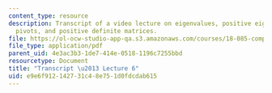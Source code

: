 ```yaml
---
content_type: resource
description: Transcript of a video lecture on eigenvalues, positive eigenvalues, positive
  pivots, and positive definite matrices.
file: https://ol-ocw-studio-app-qa.s3.amazonaws.com/courses/18-085-computational-science-and-engineering-i-fall-2008/e9e6f912142731c48e751d0fdcdab615_18-085F08-L06.pdf
file_type: application/pdf
parent_uid: 4e3ac3b3-1de7-414e-0518-1196c7255bbd
resourcetype: Document
title: "Transcript \u2013 Lecture 6"
uid: e9e6f912-1427-31c4-8e75-1d0fdcdab615
---
```

